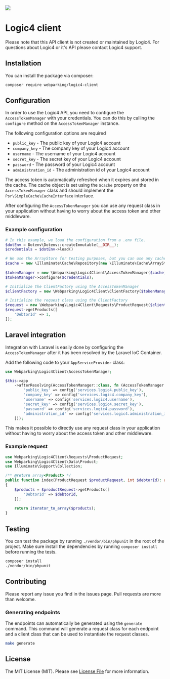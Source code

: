 <img src="./assets/webparking_logic4_client.png">

# Logic4 client
Please note that this API client is not created or maintained by Logic4. For questions about Logic4 or it's API please contact Logic4 support. 

## Installation 
You can install the package via composer:
```bash
composer require webparking/logic4-client
``` 

## Configuration
In order to use the Logic4 API, you need to configure the `AccessTokenManager` with your credentials. You can do this by calling the `configure` method on the `AccessTokenManager` instance.
 
The following configuration options are required
- `public_key` - The public key of your Logic4 account
- `company_key` - The company key of your Logic4 account
- `username` - The username of your Logic4 account
- `secret_key` - The secret key of your Logic4 account
- `password` - The password of your Logic4 account
- `administration_id` - The administration id of your Logic4 account

The access token is automatically refreshed when it expires and stored in the cache. The cache object is set using the `$cache` property on the `AccessTokenManager` class and should implement the `Psr\SimpleCache\CacheInterface` interface.

After configuring the `AccessTokenManager` you can use any request class in your application without having to worry about the access token and other middleware.

### Example configuration
```php
# In this example, we load the configuration from a .env file.
$dotEnv = Dotenv\Dotenv::createImmutable(__DIR__);
$credentials = $dotEnv->load()

# We use the ArrayStore for testing purposes, but you can use any cache implementation that implements the Psr\SimpleCache\CacheInterface interface.
$cache = new \Illuminate\Cache\Repository(new \Illuminate\Cache\ArrayStore());
    
$tokenManager = new \Webparking\Logic4Client\AccessTokenManager($cache);
$tokenManager->configure($credentials);

# Initialize the ClientFactory using the AccessTokenManager
$clientFactory = new \Webparking\Logic4Client\ClientFactory($tokenManager);

# Initialize the request class using the ClientFactory
$request = new \Webparking\Logic4Client\Requests\ProductRequest($clientFactory);
$request->getProducts([
    'DebtorId' => 1,
]);
```

## Laravel integration
Integration with Laravel is easily done by configuring the `AccessTokenManager` after it has been resolved by the Laravel IoC Container.

Add the following code to your `AppServiceProvider` class:

```php
use Webparking\Logic4Client\AccessTokenManager;

$this->app
    ->afterResolving(AccessTokenManager::class, fn (AccessTokenManager $tokenManager) => $tokenManager->configure([
        'public_key' => config('services.logic4.public_key'),
        'company_key' => config('services.logic4.company_key'),
        'username' => config('services.logic4.username'),
        'secret_key' => config('services.logic4.secret_key'),
        'password' => config('services.logic4.password'),
        'administration_id' => config('services.logic4.administration_id'),
    ]));
```

This makes it possible to directly use any request class in your application without having to worry about the access token and other middleware.

### Example request

```php
use Webparking\Logic4Client\Requests\ProductRequest;
use Webparking\Logic4Client\Data\Product;
use Illuminate\Support\Collection;

/** @return array<Product> */
public function index(ProductRequest $productRequest, int $debtorId): array
{
    $products = $productRequest->getProducts([
        'DebtorId' => $debtorId,
    ]);
    
    return iterator_to_array($products);
}
```

## Testing
You can test the package by running `./vendor/bin/phpunit` in the root of the project. Make sure install the dependencies by running `composer install` before running the tests.

```bash
composer install
./vendor/bin/phpunit
```

## Contributing
Please report any issue you find in the issues page. Pull requests are more than welcome.

### Generating endpoints

The endpoints can automatically be generated using the `generate` command. This command will generate a request class for each endpoint and a client class that can be used to instantiate the request classes.

```bash
make generate
``` 

## License
The MIT License (MIT). Please see [License File](LICENSE.md) for more information.

